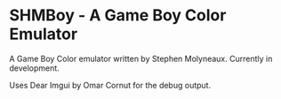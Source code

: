 # SHMBoy - A Game Boy Color Emulator
A Game Boy Color emulator written by Stephen Molyneaux. Currently in development.

Uses Dear Imgui by Omar Cornut for the debug output.
